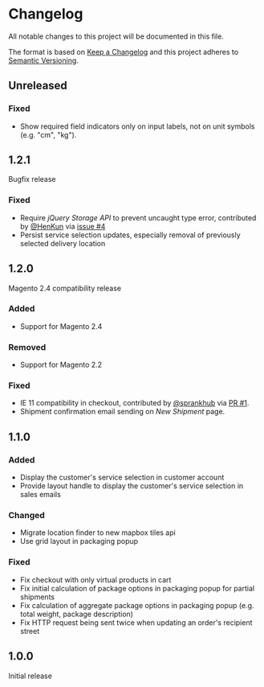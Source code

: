 # Changelog
All notable changes to this project will be documented in this file.

The format is based on [Keep a Changelog](http://keepachangelog.com/en/1.0.0/)
and this project adheres to [Semantic Versioning](http://semver.org/spec/v2.0.0.html).

## Unreleased

### Fixed

- Show required field indicators only on input labels, not on unit symbols (e.g. "cm", "kg").

## 1.2.1

Bugfix release

### Fixed

- Require _jQuery Storage API_ to prevent uncaught type error, contributed by [@HenKun](https://github.com/HenKun) via [issue #4](https://github.com/netresearch/dhl-module-ui/issues/4)
- Persist service selection updates, especially removal of previously selected delivery location

## 1.2.0

Magento 2.4 compatibility release

### Added

- Support for Magento 2.4

### Removed

- Support for Magento 2.2

### Fixed

- IE 11 compatibility in checkout, contributed by [@sprankhub](https://github.com/sprankhub) via [PR #1](https://github.com/netresearch/dhl-module-ui/pull/1).
- Shipment confirmation email sending on _New Shipment_ page.

## 1.1.0

### Added

- Display the customer's service selection in customer account
- Provide layout handle to display the customer's service selection in sales emails

### Changed

- Migrate location finder to new mapbox tiles api
- Use grid layout in packaging popup

### Fixed

- Fix checkout with only virtual products in cart
- Fix initial calculation of package options in packaging popup for partial shipments
- Fix calculation of aggregate package options in packaging popup (e.g. total weight, package description)
- Fix HTTP request being sent twice when updating an order's recipient street

## 1.0.0

Initial release
